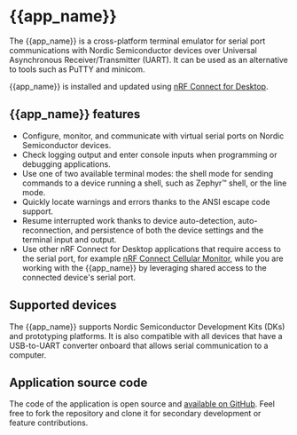 # {{app_name}}

The {{app_name}} is a cross-platform terminal emulator for serial port communications with Nordic Semiconductor devices over Universal Asynchronous Receiver/Transmitter (UART).
It can be used as an alternative to tools such as PuTTY and minicom.

{{app_name}} is installed and updated using [nRF Connect for Desktop](https://docs.nordicsemi.com/bundle/nrf-connect-desktop/page/index.html).

## {{app_name}} features

- Configure, monitor, and communicate with virtual serial ports on Nordic Semiconductor devices.
- Check logging output and enter console inputs when programming or debugging applications.
- Use one of two available terminal modes: the shell mode for sending commands to a device running a shell, such as Zephyr™ shell, or the line mode.
- Quickly locate warnings and errors thanks to the ANSI escape code support.
- Resume interrupted work thanks to device auto-detection, auto-reconnection, and persistence of both the device settings and the terminal input and output.
- Use other nRF Connect for Desktop applications that require access to the serial port, for example [nRF Connect Cellular Monitor](https://docs.nordicsemi.com/bundle/nrf-connect-cellularmonitor/page/index.html), while you are working with the {{app_name}} by leveraging shared access to the connected device's serial port.

## Supported devices

The {{app_name}} supports Nordic Semiconductor Development Kits (DKs) and prototyping platforms. It is also compatible with all devices that have a USB-to-UART converter onboard that allows serial communication to a computer.

## Application source code

The code of the application is open source and [available on GitHub](https://github.com/NordicSemiconductor/pc-nrfconnect-serial-terminal).
Feel free to fork the repository and clone it for secondary development or feature contributions.